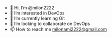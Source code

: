 - 👋 Hi, I’m @milon2222
- 👀 I’m interested in DevOps
- 🌱 I’m currently learning Git
- 💞️ I’m looking to collaborate on DevOps
- 📫 How to reach me milonami2222@gmail.com

<!---
milon2222/milon2222 is a ✨ special ✨ repository because its `README.md` (this file) appears on your GitHub profile.
You can click the Preview link to take a look at your changes.
--->
